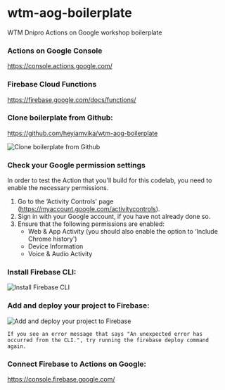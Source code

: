 # wtm-aog-boilerplate

WTM Dnipro Actions on Google workshop boilerplate


### Actions on Google Console
https://console.actions.google.com/


### Firebase Cloud Functions
https://firebase.google.com/docs/functions/


### Clone boilerplate from Github: 
https://github.com/heyiamvika/wtm-aog-boilerplate

![Clone boilerplate from Github](https://imgur.com/84aPaB5.jpg)

### Check your Google permission settings
In order to test the Action that you'll build for this codelab, you need to enable the necessary permissions. 
  1) Go to the ‘Activity Controls' page (https://myaccount.google.com/activitycontrols).
  2) Sign in with your Google account, if you have not already done so.
  3) Ensure that the following permissions are enabled:
     - Web & App Activity (you should also enable the option to ‘Include Chrome history')
     - Device Information
     - Voice & Audio Activity


### Install Firebase CLI:

![Install Firebase CLI](https://imgur.com/7wqS9sV.jpg)

### Add and deploy your project to Firebase:

![Add and deploy your project to Firebase](https://imgur.com/qzec9mT.jpg)
 
```If you see an error message that says "An unexpected error has occurred from the CLI.", try running the firebase deploy command again.```

### Connect Firebase to Actions on Google: 
https://console.firebase.google.com/

